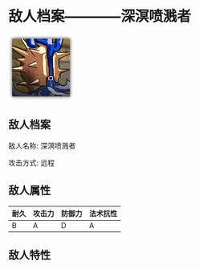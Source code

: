 # 敌人档案————深溟喷溅者

![深溟喷溅者](./eneIcons/深溟喷溅者.png)

## 敌人档案

敌人名称: 深溟喷溅者

攻击方式: 远程

## 敌人属性

| 耐久      | 攻击力  | 防御力 | 法术抗性 |
|---------|------|-----|------|
| B | A | D | A |

## 敌人特性
> 
